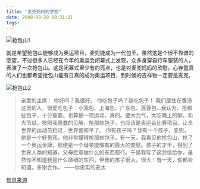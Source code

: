 ```yaml
---
title: "麦兜妈妈的梦想"
date: 2008-08-28 10:31:21
tags:
---
```


![抢包山1](../../../images/2008/08/1-thumb.jpg) 

就是希望抢包山能够成为奥运项目，麦兜能成为一代包王。虽然这是个很不靠谱的愿望，不过很多人已经在今年的奥运会闭幕式上发现，众多身穿自行车服装的人，表演了一次抢包山。这是闭幕式里少有的亮点，也是对麦兜妈妈的欣慰。心存童真的人们也都希望抢包山能有日真的成为奥运项目，到时候的吉祥物一定要是麦兜。 

![抢包山2](../../../images/2008/08/2-thumb.jpg)

> 亲爱的主席： 你好吗？我很好。 你吃包子吗？我吃包子！ 我们居住在香港这里的人，很爱吃包子：小笼包、上海包、广东包、莲蓉包...我认为，抢那些包子，十分重要。也算是一项运动，真的。要大力气，大吃晚上的粥，和大节瓜。按照我愚蠢的见解，抢那些包子，也应该是奥运会比赛项目。让全世界的运动员抢过，世界便和平了。 你有孩子吗？我有一个孩子，麦兜。他是一个好男孩，他非常懂得抢那些包子。有一天，我看见他抢包山，抢了一个奥运金牌，那便是一个母亲能够有的最大的安慰。孩子的才干，得到了世界人类的知道，父母愿意做什么的东西都行。于是我写了这封信给你，虽然你不知道我是什么微细的东西，但我的孩子很大，很大！有一天，你都会知道。多谢合作。 ——你忠实的麦太

[信息来源](http://news.ifeng.com/special/qiangbaoshan/ "http://news.ifeng.com/special/qiangbaoshan/")